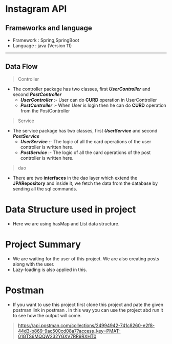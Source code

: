 # Instagram API

## Frameworks and language
* Framework : Spring,SpringBoot
* Language : java (Version 11)
***

## Data Flow

>Controller
  * The controller package has two classes, first ***UserController*** and second ***PostController***
    * **_UserController_** :- User can do **CURD** operation in UserController
    * **_PostController_** :- When User is login then he can do **CURD** operation from the PostController
    
>Service
* The service package has two classes, first ***UserService*** and second ***PostService***
  * **_UserService_** :- The logic of all the card operations of the user controller is written here.
  * **_PostService_** :- The logic of all the card operations of the post controller is written here.
    
>dao

* There are two **interfaces** in the dao layer which extend the **JPARepository** and inside it, we fetch the data from the database by sending all the sql commands.

# Data Structure used in project

* Here we are using hasMap and List data structure.

# Project Summary

* We are waiting for the user of this project.  We are also creating posts along with the user.
* Lazy-loading is also applied in this.


# Postman 
 * If you want to use this project first clone this project and pate the given postman link in postman . In this way you can use the project abd run it to see how the output will come.
>https://api.postman.com/collections/24994942-741c8260-e2f8-44d3-b869-9ac500cd08a7?access_key=PMAT-01GTS6MQQW232YGXV7RR9RXHT0







